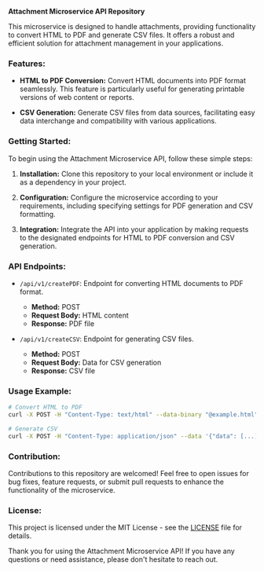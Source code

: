 **Attachment Microservice API Repository**

This microservice is designed to handle attachments, providing functionality to convert HTML to PDF and generate CSV files. It offers a robust and efficient solution for attachment management in your applications.

### Features:

- **HTML to PDF Conversion:** Convert HTML documents into PDF format seamlessly. This feature is particularly useful for generating printable versions of web content or reports.

- **CSV Generation:** Generate CSV files from data sources, facilitating easy data interchange and compatibility with various applications.

### Getting Started:

To begin using the Attachment Microservice API, follow these simple steps:

1. **Installation:** Clone this repository to your local environment or include it as a dependency in your project.

2. **Configuration:** Configure the microservice according to your requirements, including specifying settings for PDF generation and CSV formatting.

3. **Integration:** Integrate the API into your application by making requests to the designated endpoints for HTML to PDF conversion and CSV generation.

### API Endpoints:

- `/api/v1/createPDF`: Endpoint for converting HTML documents to PDF format.
  - **Method:** POST
  - **Request Body:** HTML content
  - **Response:** PDF file

- `/api/v1/createCSV`: Endpoint for generating CSV files.
  - **Method:** POST
  - **Request Body:** Data for CSV generation
  - **Response:** CSV file

### Usage Example:

```bash
# Convert HTML to PDF
curl -X POST -H "Content-Type: text/html" --data-binary "@example.html" https://your-api-url/api/v1/createPDF > example.pdf

# Generate CSV
curl -X POST -H "Content-Type: application/json" --data '{"data": [...]}' https://your-api-url/api/v1/createCSV > example.csv
```


### Contribution:

Contributions to this repository are welcomed! Feel free to open issues for bug fixes, feature requests, or submit pull requests to enhance the functionality of the microservice.

### License:

This project is licensed under the MIT License - see the [LICENSE](LICENSE) file for details.

Thank you for using the Attachment Microservice API! If you have any questions or need assistance, please don't hesitate to reach out.